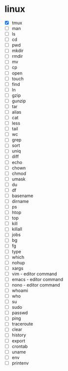 # linux
- [x] tmux
- [ ] man
- [ ] ls
- [ ] cd
- [ ] pwd
- [ ] mkdir
- [ ] rmdir
- [ ] mv
- [ ] cp
- [ ] open
- [ ] touch
- [ ] find
- [ ] ln
- [ ] gzip
- [ ] gunzip
- [ ] tar
- [ ] alias
- [ ] cat
- [ ] less
- [ ] tail
- [ ] wc
- [ ] grep
- [ ] sort
- [ ] uniq
- [ ] diff
- [ ] echo
- [ ] chown
- [ ] chmod
- [ ] umask
- [ ] du
- [ ] df
- [ ] basename
- [ ] dirname
- [ ] ps
- [ ] htop
- [ ] top
- [ ] kill
- [ ] killall
- [ ] jobs
- [ ] bg
- [ ] fg
- [ ] type
- [ ] which
- [ ] nohup
- [ ] xargs
- [ ] vim - editor command
- [ ] emacs  - editor command
- [ ] nono - editor command
- [ ] whoami
- [ ] who
- [ ] su
- [ ] sudo
- [ ] passwd
- [ ] ping
- [ ] traceroute
- [ ] clear
- [ ] history
- [ ] export
- [ ] crontab
- [ ] uname
- [ ] env
- [ ] printenv

